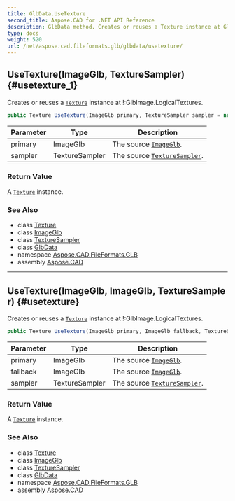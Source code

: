 ```yaml
---
title: GlbData.UseTexture
second_title: Aspose.CAD for .NET API Reference
description: GlbData method. Creates or reuses a Texture instance at GlbImage.LogicalTextures
type: docs
weight: 520
url: /net/aspose.cad.fileformats.glb/glbdata/usetexture/
---
```

## UseTexture(ImageGlb, TextureSampler) {#usetexture_1}

Creates or reuses a [`Texture`](../../texture/) instance at !:GlbImage.LogicalTextures.

```csharp
public Texture UseTexture(ImageGlb primary, TextureSampler sampler = null)
```

| Parameter | Type | Description |
| --- | --- | --- |
| primary | ImageGlb | The source [`ImageGlb`](../../imageglb/). |
| sampler | TextureSampler | The source [`TextureSampler`](../../texturesampler/). |

### Return Value

A [`Texture`](../../texture/) instance.

### See Also

* class [Texture](../../texture/)
* class [ImageGlb](../../imageglb/)
* class [TextureSampler](../../texturesampler/)
* class [GlbData](../)
* namespace [Aspose.CAD.FileFormats.GLB](../../../aspose.cad.fileformats.glb/)
* assembly [Aspose.CAD](../../../)

---

## UseTexture(ImageGlb, ImageGlb, TextureSampler) {#usetexture}

Creates or reuses a [`Texture`](../../texture/) instance at !:GlbImage.LogicalTextures.

```csharp
public Texture UseTexture(ImageGlb primary, ImageGlb fallback, TextureSampler sampler = null)
```

| Parameter | Type | Description |
| --- | --- | --- |
| primary | ImageGlb | The source [`ImageGlb`](../../imageglb/). |
| fallback | ImageGlb | The source [`ImageGlb`](../../imageglb/). |
| sampler | TextureSampler | The source [`TextureSampler`](../../texturesampler/). |

### Return Value

A [`Texture`](../../texture/) instance.

### See Also

* class [Texture](../../texture/)
* class [ImageGlb](../../imageglb/)
* class [TextureSampler](../../texturesampler/)
* class [GlbData](../)
* namespace [Aspose.CAD.FileFormats.GLB](../../../aspose.cad.fileformats.glb/)
* assembly [Aspose.CAD](../../../)


